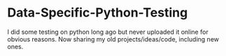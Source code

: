 # Data-Specific-Python-Testing
I did some testing on python long ago but never uploaded it online for obvious reasons. Now sharing my old projects/ideas/code, including new ones.
